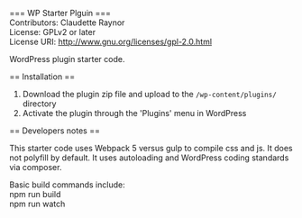 === WP Starter Plguin === \
Contributors: Claudette Raynor \
License: GPLv2 or later \
License URI: http://www.gnu.org/licenses/gpl-2.0.html

WordPress plugin starter code.

== Installation ==

1. Download the plugin zip file and upload to the `/wp-content/plugins/` directory
2. Activate the plugin through the 'Plugins' menu in WordPress

== Developers notes ==

This starter code uses Webpack 5 versus gulp to compile css and js. It does not polyfill by default. It uses autoloading and WordPress coding standards via composer.

Basic build commands include: \
npm run build \
npm run watch 
